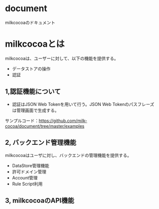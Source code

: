 document
========

milkcocoaのドキュメント


# milkcocoaとは

milkcocoaは、ユーザーに対して、以下の機能を提供する。

- データストアの操作
- 認証

## 1,認証機能について


- 認証はJSON Web Tokenを用いて行う。JSON Web Tokenのパスフレーズは管理画面で生成する。

サンプルコード：https://github.com/milk-cocoa/document/tree/master/examples

## 2, バックエンド管理機能

milkcocoaはユーザに対し、バックエンドの管理機能を提供する。

- DataStore管理機能
- 許可ドメイン管理
- Account管理
- Rule Script利用


## 3,  milkcocoaのAPI機能



